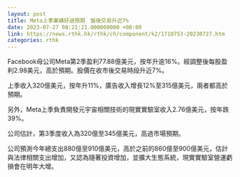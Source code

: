 ```yaml
---
layout: post
title: Meta上季業績好過預期　盤後交易升近7%
date: 2023-07-27 08:21:21.000000000 +08:00
link: https://news.rthk.hk/rthk/ch/component/k2/1710753-20230727.htm
categories: rthk
---
```


Facebook母公司Meta第2季盈利77.88億美元，按年升逾16%。經調整後每股盈利2.98美元，高於預期。股價在收市後交易時段升近7%。

上季收入320億美元，按年升11%，廣告收入增長12%至315億美元，兩者都高於預期。

另外，Meta上季負責開發元宇宙相關技術的現實實驗室收入2.76億美元，按年跌39%。

公司估計，第3季度收入為320億至345億美元，高過市場預期。

公司預測今年總支出880億至910億美元，高於之前的860億至900億美元，估計與法律相關支出增加，又認為隨著投資增加，並擴大生態系統，現實實驗室營運虧損會在明年大增。
